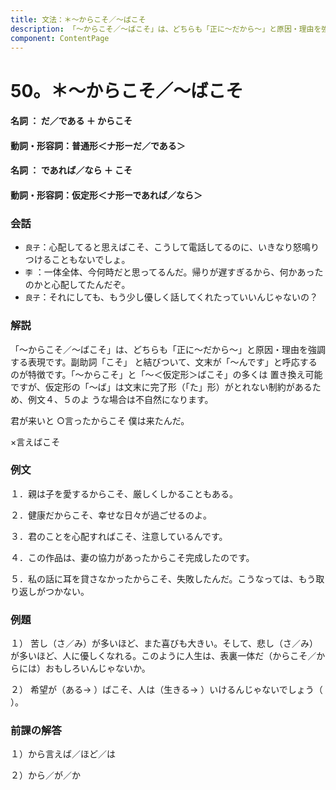 ```yaml
---
title: 文法：＊～からこそ／～ばこそ
description: 「～からこそ／～ばこそ」は、どちらも「正に～だから～」と原因・理由を強調する表現です。副助詞「こそ」 と結びついて、文末が「～んです」と呼応するのが特徴です。「～からこそ」と「～＜仮定形＞ばこそ」の多くは 置き換え可能ですが、仮定形の「～ば」は文末に完了形（「た」形）がとれない制約があるため、例文４、５のよ うな場合は不自然になります。
component: ContentPage
---
```



# 50。＊～からこそ／～ばこそ
#### 名詞 ： だ／である ＋ からこそ
#### 動詞・形容詞：普通形＜ナ形ーだ／である＞    
#### 名詞 ： であれば／なら ＋ こそ
#### 動詞・形容詞：仮定形＜ナ形ーであれば／なら＞    
### 会話
- `良子`：心配してると思えばこそ、こうして電話してるのに、いきなり怒鳴りつけることもないでしょ。
- `李` ：一体全体、今何時だと思ってるんだ。帰りが遅すぎるから、何かあったのかと心配してたんだぞ。
- `良子`：それにしても、もう少し優しく話してくれたっていいんじゃないの？
### 解説
「～からこそ／～ばこそ」は、どちらも「正に～だから～」と原因・理由を強調する表現です。副助詞「こそ」 と結びついて、文末が「～んです」と呼応するのが特徴です。「～からこそ」と「～＜仮定形＞ばこそ」の多くは 置き換え可能ですが、仮定形の「～ば」は文末に完了形（「た」形）がとれない制約があるため、例文４、５のよ うな場合は不自然になります。

君が来いと ○言ったからこそ 僕は来たんだ。

×言えばこそ
### 例文
１．親は子を愛するからこそ、厳しくしかることもある。

２．健康だからこそ、幸せな日々が過ごせるのよ。

３．君のことを心配すればこそ、注意しているんです。

４．この作品は、妻の協力があったからこそ完成したのです。

５．私の話に耳を貸さなかったからこそ、失敗したんだ。こうなっては、もう取り返しがつかない。
### 例題
１） 苦し（さ／み）が多いほど、また喜びも大きい。そして、悲し（さ／み）が多いほど、人に優しくなれる。このように人生は、表裏一体だ（からこそ／からには）おもしろいんじゃないか。

２） 希望が（ある→ ）ばこそ、人は（生きる→ ）いけるんじゃないでしょう（ ）。
### 前課の解答
１）から言えば／ほど／は

２）から／が／か
